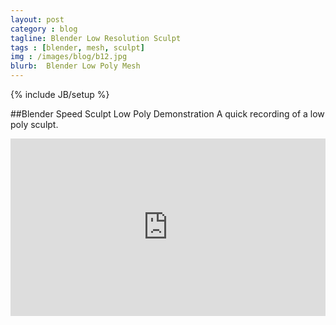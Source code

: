 ```yaml
---
layout: post
category : blog
tagline: Blender Low Resolution Sculpt
tags : [blender, mesh, sculpt]
img : /images/blog/b12.jpg
blurb:  Blender Low Poly Mesh
---
```

{% include JB/setup %}

##Blender Speed Sculpt Low Poly Demonstration
A quick recording of a low poly sculpt.

<style>.embed-container { position: relative; padding-bottom: 56.25%; height: 0; overflow: hidden; max-width: 100%; } .embed-container iframe, .embed-container object, .embed-container embed { position: absolute; top: 0; left: 0; width: 100%; height: 100%; }</style><div class='embed-container'><iframe src='https://www.youtube.com/watch?v=5Yliokq0NgA' frameborder='0' allowfullscreen></iframe></div>